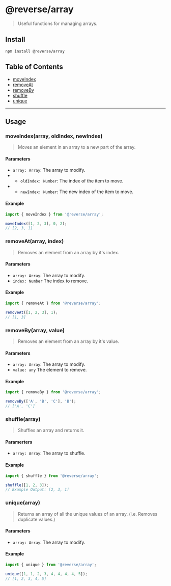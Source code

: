 # @reverse/array
> Useful functions for managing arrays.

## Install
```
npm install @reverse/array
```

## Table of Contents
- [moveIndex](#moveIndexarray-oldIndex-newIndex)
- [removeAt](#removeAtarray-index)
- [removeBy](#removeByarray-value)
- [shuffle](#shufflearray)
- [unique](#uniquearray)

--- 

## Usage
### moveIndex(array, oldIndex, newIndex)
> Moves an element in an array to a new part of the array.
#### Parameters
- `array: Array`: The array to modify.
- - `oldIndex: Number`: The index of the item to move.
- - `newIndex: Number`: The new index of the item to move.
#### Example
```js
import { moveIndex } from '@reverse/array';

moveIndex([1, 2, 3], 0, 2);
// [2, 3, 1]
```

### removeAt(array, index)
> Removes an element from an array by it's index.
#### Parameters
- `array: Array`: The array to modify.
- `index: Number` The index to remove.
#### Example
```js
import { removeAt } from '@reverse/array';

removeAt([1, 2, 3], 1);
// [1, 3] 
```

### removeBy(array, value)
> Removes an element from an array by it's value.
#### Parameters
- `array: Array`: The array to modify.
- `value: any` The element to remove.
#### Example
```js
import { removeBy } from '@reverse/array';

removeBy(['A', 'B', 'C'], 'B');
// ['A', 'C'] 
```

### shuffle(array)
> Shuffles an array and returns it.
#### Paramerters
- `array: Array`: The array to shuffle.
#### Example
```js
import { shuffle } from '@reverse/array';

shuffle([1, 2, 3]);
// Example Output: [2, 3, 1]
```

### unique(array)
> Returns an array of all the unique values of an array. (i.e. Removes duplicate values.)
#### Parameters
- `array: Array`: The array to modify.
#### Example
```js
import { unique } from '@reverse/array';

unique([1, 1, 2, 3, 4, 4, 4, 4, 5]);
// [1, 2, 3, 4, 5]
```
